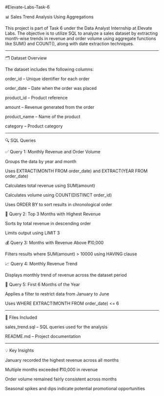 #Elevate-Labs-Task-6

📊 Sales Trend Analysis Using Aggregations

This project is part of Task 6 under the Data Analyst Internship at Elevate Labs. The objective is to utilize SQL to analyze a sales dataset by extracting month-wise trends in revenue and order volume using aggregate functions like SUM() and COUNT(), along with date extraction techniques.


---

🗂️ Dataset Overview

The dataset includes the following columns:

order_id – Unique identifier for each order

order_date – Date when the order was placed

product_id – Product reference

amount – Revenue generated from the order

product_name – Name of the product

category – Product category



---

🔍 SQL Queries

✅ Query 1: Monthly Revenue and Order Volume

Groups the data by year and month

Uses EXTRACT(MONTH FROM order_date) and EXTRACT(YEAR FROM order_date)

Calculates total revenue using SUM(amount)

Calculates volume using COUNT(DISTINCT order_id)

Uses ORDER BY to sort results in chronological order


🥇 Query 2: Top 3 Months with Highest Revenue

Sorts by total revenue in descending order

Limits output using LIMIT 3


💰 Query 3: Months with Revenue Above ₹10,000

Filters results where SUM(amount) > 10000 using HAVING clause


📈 Query 4: Monthly Revenue Trend

Displays monthly trend of revenue across the dataset period


📆 Query 5: First 6 Months of the Year

Applies a filter to restrict data from January to June

Uses WHERE EXTRACT(MONTH FROM order_date) <= 6



---

📁 Files Included

sales_trend.sql – SQL queries used for the analysis

README.md – Project documentation



---

💡 Key Insights

January recorded the highest revenue across all months

Multiple months exceeded ₹10,000 in revenue

Order volume remained fairly consistent across months

Seasonal spikes and dips indicate potential promotional opportunities


